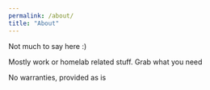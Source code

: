 ```yaml
---
permalink: /about/
title: "About"
---
```


Not much to say here :) 

Mostly work or homelab related stuff. Grab what you need

No warranties, provided as is